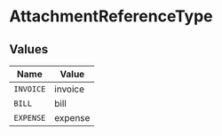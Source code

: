 # AttachmentReferenceType


## Values

| Name      | Value     |
| --------- | --------- |
| `INVOICE` | invoice   |
| `BILL`    | bill      |
| `EXPENSE` | expense   |